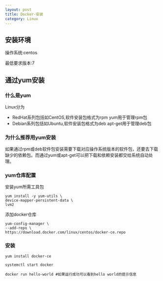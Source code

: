 ```yaml
---
layout: post
title: Docker-安装
category: Linux
---
```

## 安装环境
操作系统:centos

最低要求版本:7

## 通过yum安装
### 什么是yum
Linux分为
- RedHat系列包括如CentOS,软件安装包格式为rpm
yum用于管理rpm包
- Debian系列包括如Ubuntu,软件安装包格式为deb
apt-get用于管理deb包

### 为什么推荐用yum安装
如果通过rpm或deb软件包安装需要下载对应操作系统版本的软件包，还要去下载缺少的依赖包。而通过yum或apt-get可以把下载和依赖安装都交给系统自动处理。

### yum仓库配置
安装yum所需工具包
```
yum install -y yum-utils \
device-mapper-persistent-data \
lvm2
```
添加docker仓库
```
yum-config-manager \
--add-repo \
https://download.docker.com/linux/centos/docker-ce.repo
```

### 安装
```
yum install docker-ce
```
```
systemctl start docker
```
```
docker run hello-world #如果运行成功可以看到hello world的提示信息
```
